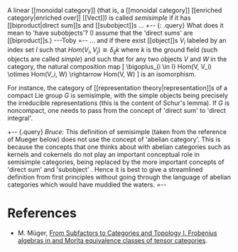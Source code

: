 A linear [[monoidal category]] (that is, a [[monoidal category]] [[enriched category|enriched over]] [[Vect]]) is called _semisimple_ if it has [[biproduct|direct sum]]s and [[subobject]]s ...
+-- {: .query}
What does it mean to 'have subobjects'?  (I assume that the 'direct sums' are [[biproduct]]s.)  ---Toby
=--
... and if there exist [[object]]s $V_i$ labeled by an index set $I$ such that $Hom(V_i, V_j) \cong \delta_{ij} k$ where $k$ is the ground field (such objects are called _simple_) and such that for any two objects $V$ and $W$ in the category, the natural composition map
 \[
 \bigoplus_{i \in I} Hom(V, V_i) \otimes Hom(V_i, W) \rightarrow Hom(V, W)
\]
is an isomorphism.

For instance, the category of [[representation theory|representation]]s of a compact Lie group $G$ is semisimple, with the simple objects being precisely the irreducible representations (this is the content of Schur's lemma). If $G$ is noncompact, one needs to pass from the concept of 'direct sum' to 'direct integral'.

+-- {.query}
_Bruce_: This definition of semisimple (taken from the reference of Mueger below) does not use the concept of 'abelian category'. This is because the concepts that one thinks about with abelian categories such as kernels and cokernels do not play an important conceptual role in semisimple categories, being replaced by the more important concepts of 'direct sum' and 'subobject' . Hence it is best to give a streamlined definition from first principles without going through the language of abelian categories which would have muddied the waters.
=--

# References

* M. M&uuml;ger, [From Subfactors to Categories and Topology I. Frobenius algebras in and Morita equivalence classes of tensor categories](http://arxiv.org/math.CT/9812040). 





